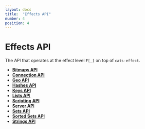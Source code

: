 ```yaml
---
layout: docs
title:  "Effects API"
number: 4
position: 4
---
```


# Effects API

The API that operates at the effect level `F[_]` on top of `cats-effect`.

- **[Bitmaps API](./bitmaps.html)**
- **[Connection API](./connection.html)**
- **[Geo API](./geo.html)**
- **[Hashes API](./hashes.html)**
- **[Keys API](./keys.html)**
- **[Lists API](./lists.html)**
- **[Scripting API](./scripting.html)**
- **[Server API](./server.html)**
- **[Sets API](./sets.html)**
- **[Sorted Sets API](./sortedsets.html)**
- **[Strings API](./strings.html)**

